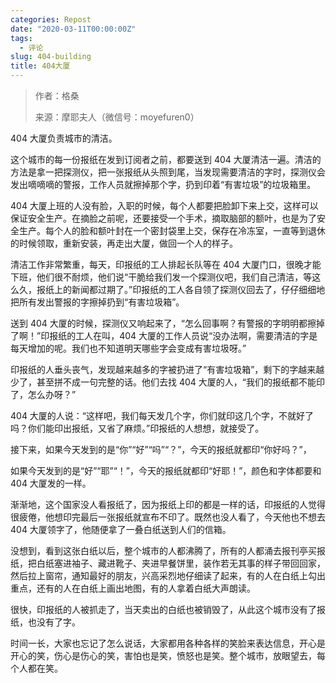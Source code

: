 ```yaml
---
categories: Repost
date: "2020-03-11T00:00:00Z"
tags:
  - 评论
slug: 404-building
title: 404大厦
---
```


> 作者：格桑
>
> 来源：摩耶夫人（微信号：moyefuren0）

404 大厦负责城市的清洁。

这个城市的每一份报纸在发到订阅者之前，都要送到 404 大厦清洁一遍。清洁的方法是拿一把探测仪，把一张报纸从头照到尾，当发现需要清洁的字时，探测仪会发出嘀嘀嘀的警报，工作人员就擦掉那个字，扔到印着“有害垃圾”的垃圾箱里。

404 大厦上班的人没有脸，入职的时候，每个人都要把脸卸下来上交，这样可以保证安全生产。在摘脸之前呢，还要接受一个手术，摘取脑部的额叶，也是为了安全生产。每个人的脸和额叶封在一个密封袋里上交，保存在冷冻室，一直等到退休的时候领取，重新安装，再走出大厦，做回一个人的样子。

清洁工作非常繁重，每天，印报纸的工人排起长队等在 404 大厦门口，很晚才能下班，他们很不耐烦，他们说“干脆给我们发一个探测仪吧，我们自己清洁，等这么久，报纸上的新闻都过期了。”印报纸的工人各自领了探测仪回去了，仔仔细细地把所有发出警报的字擦掉扔到“有害垃圾箱”。

送到 404 大厦的时候，探测仪又响起来了，“怎么回事啊？有警报的字明明都擦掉了啊！”印报纸的工人在叫，404 大厦的工作人员说“没办法啊，需要清洁的字是每天增加的呢。我们也不知道明天哪些字会变成有害垃圾呀。”

印报纸的人垂头丧气，发现越来越多的字被扔进了“有害垃圾箱”，剩下的字越来越少了，甚至拼不成一句完整的话。他们去找 404 大厦的人，“我们的报纸都不能印了，怎么办呀？”

404 大厦的人说：“这样吧，我们每天发几个字，你们就印这几个字，不就好了吗？你们能印出报纸，又省了麻烦。”印报纸的人想想，就接受了。

接下来，如果今天发到的是“你”“好”“吗”“？”，今天的报纸就都印“你好吗？”，

如果今天发到的是“好”“耶”“！”，今天的报纸就都印“好耶！”，颜色和字体都要和 404 大厦发的一样。

渐渐地，这个国家没人看报纸了，因为报纸上印的都是一样的话，印报纸的人觉得很疲倦，他想印完最后一张报纸就宣布不印了。既然也没人看了，今天他也不想去 404 大厦领字了，他随便拿了一叠白纸送到人们的信箱。

没想到，看到这张白纸以后，整个城市的人都沸腾了，所有的人都涌去报刊亭买报纸，把白纸塞进袖子、藏进靴子、夹进早餐饼里，装作若无其事的样子带回回家，然后拉上窗帘，通知最好的朋友，兴高采烈地仔细读了起来，有的人在白纸上勾出重点，还有的人在白纸上画出地图，有的人拿着白纸大声朗读。

很快，印报纸的人被抓走了，当天卖出的白纸也被销毁了，从此这个城市没有了报纸，也没有了字。

时间一长，大家也忘记了怎么说话，大家都用各种各样的笑脸来表达信息，开心是开心的笑，伤心是伤心的笑，害怕也是笑，愤怒也是笑。整个城市，放眼望去，每个人都在笑。
